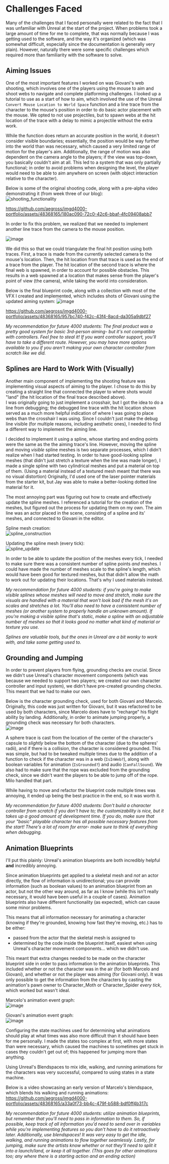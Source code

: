# Challenges Faced
Many of the challenges that I faced personally were related to the fact that I was unfamiliar with Unreal at the start of the project. When problems took a large amount of time for me to complete, that was normally because I was getting used to the software, and the way it's organized (which was somewhat difficult, especially since the documentation is generally very plain). However, naturally there were some specific challenges which required more than familiarity with the software to solve.

## Aiming Issues
One of the most important features I worked on was Giovani's web shooting, which involves one of the players using the mouse to aim and shoot webs to navigate and complete platforming challenges. I looked up a tutorial to use as a start of how to aim, which involved the use of the Unreal `Convert Mouse Location to World Space` function and a line trace from the character to the mouse's position in order to do basic actor placement with the mouse. We opted to not use projectiles, but to spawn webs at the hit location of the trace with a delay to mimic a projectile without the extra work.

While the function does return an accurate position in the world, it doesn't consider visible boundaries; essentially, the position would be way further into the world than was necessary, which caused a very limited range of motion for the player's aim. Additionally, the range of motion was also dependent on the camera angle to the players; if the view was top-down, you basically couldn't aim at all. This led to a system that was only partially functional; in order to avoid problems when designing the level, the player would need to be able to aim anywhere on screen (with object interaction relative to the character).

Below is some of the original shooting code, along with a pre-alpha video demonstrating it (from week three of our blog): <br />
![shooting_functionality](https://github.com/aegross/imgd4000-portfolio/assets/48368165/f7a7087f-8d15-40bb-b7f8-34248188142e)

https://github.com/aegross/imgd4000-portfolio/assets/48368165/180ac090-72c0-42c6-bbaf-4fc09408abb7

In order to fix this problem, we realized that we needed to implement another line trace from the camera to the mouse position. <br />

![image](https://github.com/aegross/imgd4000-portfolio/assets/48368165/7178051b-9f25-4130-b428-41f6e84b58e7)

We did this so that we could triangulate the final hit position using both traces. First, a trace is made from the currently selected camera to the mouse's location. Then, the hit location from that trace is used as the end of a trace from the player. The hit location of the second trace is where the final web is spawned, in order to account for possible obstacles. This results in a web spawned at a location that makes sense from the player's point of view (the camera), while taking the world into consideration.

Below is the final blueprint code, along with a collection with most of the VFX I created and implemented, which includes shots of Giovani using the updated aiming system:
![image](https://github.com/aegross/imgd4000-portfolio/assets/48368165/e9d2688e-df09-4a79-b63f-bb50d5b2fe39)

https://github.com/aegross/imgd4000-portfolio/assets/48368165/957bc740-f42c-43f4-8acd-da305a9dbf27

_My recommendation for future 4000 students: The final product was a pretty good system for basic 3rd-person aiming- but it's not compatible with controllers. Feel free to steal it! If you want controller support, you'll have to take a different route. However, you may have more options available to you if you aren't making your own character controller from scratch like we did._

## Splines are Hard to Work With (Visually)
Another main component of implementing the shooting feature was implementing visual aspects of aiming to the player. I chose to do this by creating a straight line that connected the player to where shots would "land" (the hit location of the final trace described above). <br />
I was originally going to just implement a crosshair, but I got the idea to do a line from debugging; the debugged line trace with the hit location shown served as a much more helpful indication of where I was going to place webs than the crosshair I was using. Since I couldn't just make the debug line visible (for multiple reasons, including aesthetic ones), I needed to find a different way to implement the aiming line.

I decided to implement it using a spline, whose starting and ending points were the same as the the aiming trace's line. However, moving the spline and moving _visible_ spline meshes is two separate processes, which I didn't realize when I had started testing. In order to have good-looking spline meshes (that didn't just stretch a texture when the line was made longer), I made a single spline with two cylindrical meshes and put a material on top of them. (Using a material instead of a textured mesh meant that there was no visual distortion) Originally, I'd used one of the laser pointer materials from the starter kit, but Jay was able to make a better-looking dotted line material for it.

The most annoying part was figuring out how to create and effectively update the spline meshes. I referenced a tutorial for the creation of the meshes, but figured out the process for updating them on my own. The aim line was an actor placed in the scene, consisting of a spline and its' meshes, and connected to Giovani in the editor.

Spline mesh creation: <br />
![spline_construction](https://github.com/aegross/imgd4000-portfolio/assets/48368165/853c9e8e-d3b1-4f7b-8079-b568fc1ff782)

Updating the spline mesh (every tick): <br />
![spline_update](https://github.com/aegross/imgd4000-portfolio/assets/48368165/312db3b8-2ea3-4112-ab5e-83378f3bfc5f)

In order to be able to update the position of the meshes every tick, I needed to make sure there was a consistent number of spline points _and_ meshes. I could have made the number of meshes scale to the spline's length, which would have been good for textured meshes, but that didn't allow the math to work out for updating their locations. That's why I used materials instead. 

_My recommendation for future 4000 students: if you're going to make visible splines whose meshes will need to move and stretch, make sure the visuals are handled with a material that won't look bad if the mesh it's on scales and stretches a lot. You'll also need to have a conisistent number of meshes (or another system to properly handle an unknown amount). If you're making a visible spline that's static, make a spline with an adjustable number of meshes so that it looks good no matter what kind of material or texture you use._

_Splines are valuable tools, but the ones in Unreal are a bit wonky to work with, and take some getting used to._

## Grounding and Jumping
In order to prevent players from flying, grounding checks are crucial. Since we didn't use Unreal's character movement components (which was because we needed to support two players; we created our own character controller and input system), we didn't have pre-created grounding checks. This meant that we had to make our own.

Below is the character grounding check, used for both Giovani and Marcelo. Originally, this code was just written for Giovani, but it was refactored to be used by both characters, since Marcelo does have to "recharge" his flight ability by landing. Additionally, in order to animate jumping properly, a grounding check was necessary for both characters. <br />
![image](https://github.com/aegross/imgd4000-portfolio/assets/48368165/53f0ec60-a895-47a4-b89a-902f1579dc22)

A sphere trace is cast from the location of the center of the character's capsule to _slightly_ below the bottom of the character (due to the spheres' radii), and if there is a collision, the character is considered grounded. This was simple, but had to be tweaked multiple times due to the addition of a function to check if the character was in a web (`IsInWeb?`), along with boolean variables for animation (`IsGrounded?`) and audio (`CanFallSound`). We also had to make sure that the rope was excluded from the grounding check, since we didn't want the players to be able to jump off of the rope. Milo handled that part.

While having to move and refactor the blueprint code multiple times was annoying, it ended up being the best practice in the end, so it was worth it.

_My recommendation for future 4000 students: Don't build a character controller from scratch if you don't have to; the customizability is nice, but it takes up a good amount of development time. If you do, make sure that your "basic" playable character has all possible necessary features from the start! There's a lot of room for error- make sure to think of everything when debugging._

## Animation Blueprints
I'll put this plainly: Unreal's animation blueprints are both incredibly helpful **and** incredibly annoying. 

Since animation blueprints get applied to a skeletal mesh and _not_ an actor directly, the flow of information is unidirectional; you can provide information (such as boolean values) to an animation blueprint from an actor, but not the other way around, as far as I know (while this isn't really necessary, it would have been useful in a couple of cases). Animation blueprints also have different functionality (as expected), which can cause some minor problems.

This means that all information necessary for animating a character (knowing if they're grounded, knowing how fast they're moving, etc.) has to be either:
- passed from the actor that the skeletal mesh is assigned to
- determined by the code inside the blueprint itself, easiest when using Unreal's character movement components... which we didn't use.

This meant that extra changes needed to be made on the character blueprint side in order to pass information to the animation blueprints. This included whether or not the character was in the air (for both Marcelo and Giovani), and whether or not the player was aiming (for Giovani only). It was only possible to get the information from the characters by casting the animation's pawn owner to Character_Moth or Character_Spider _every tick_, which worked but wasn't ideal.

Marcelo's animation event graph: <br />
![image](https://github.com/aegross/imgd4000-portfolio/assets/48368165/cc0c9039-24b9-4717-906c-2c50388b7e60)

Giovani's animation event graph: <br />
![image](https://github.com/aegross/imgd4000-portfolio/assets/48368165/0ec9f08f-765d-49e4-80d9-40ec99ed1ad4)

Configuring the state machines used for determining what animations should play at what times was also more difficult than it should have been for me personally. I made the states too complex at first, with more states than were necessary, which caused the machines to sometimes get stuck in cases they couldn't get out of; this happened for jumping more than anything.

Using Unreal's Blendspaces to mix idle, walking, and running animations for the characters was very successful, compared to using states in a state machine.

Below is a video showcasing an early version of Marcelo's blendspace, which blends his walking and running animations: <br />
https://github.com/aegross/imgd4000-portfolio/assets/48368165/a33a0f73-bb4c-479f-b588-bdf0ff4b317c

_My recommendation for future 4000 students: utilize animation blueprints, but remember that you'll need to pass in information to them. So, if possible, keep track of all information you'd need to send over in variables while you're implementing features so you don't have to do it retroactively later. Additionally, use blendspaces! It was very easy to get the idle, walking, and running animations to flow together seamlessly. Lastly, for jumping, make sure the artists know whether or not they'll need to split it into a launch/land, or keep it all together. (This goes for other animations too; any where there is a starting action and an ending action)_

